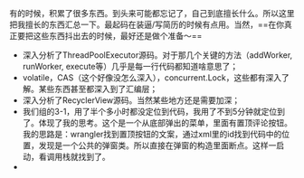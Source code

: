 有的时候，积累了很多东西。到头来可能都忘记了，自己到底擅长什么。所以这里把我擅长的东西汇总一下。最起码在装逼/写简历的时候有点用。当然，==在你真正要把这些东西抖出去的时候，最好还是做个准备～==

- 深入分析了ThreadPoolExecutor源码。对于那几个关键的方法（addWorker, runWorker, execute等）几乎是每一行代码都知道啥意思了；
- volatile，CAS（这个好像没怎么深入），concurrent.Lock，这些都有深入了解。某些东西甚至都深入到了汇编层；
- 深入分析了RecyclerView源码。当然某些地方还是需要加深；
- 我们组的3-1，用了半个多小时都没定位到代码，我用了不到5分钟就定位到了。体现了我的思考。这个是一个从底部弹出的菜单，里面有置顶评论按钮。我的思路是：wrangler找到置顶按钮的文案，通过xml里的id找到代码中的位置，发现是一个公共的弹窗类。所以直接在弹窗的构造里面断点。这样一启动，看调用栈就找到了。
- 